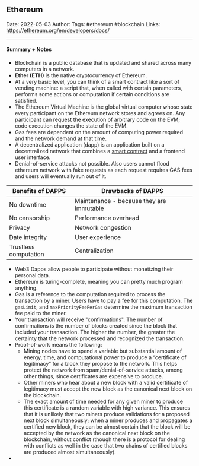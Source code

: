 
## Ethereum

Date: 2022-05-03
Author:
Tags: #ethereum #blockchain 
Links: https://ethereum.org/en/developers/docs/


---

#### Summary + Notes

- Blockchain is a public database that is updated and shared across many computers in a network.
- **Ether (ETH)** is the native cryptocurrency of Ethereum.
- At a very basic level, you can think of a smart contract like a sort of vending machine: a script that, when called with certain parameters, performs some actions or computation if certain conditions are satisfied.
- The Ethereum Virtual Machine is the global virtual computer whose state every participant on the Ethereum network stores and agrees on. Any participant can request the execution of arbitrary code on the EVM; code execution changes the state of the EVM.
- Gas fees are dependent on the amount of computing power required and the network demand at that time.
- A decentralized application (dapp) is an application built on a decentralized network that combines a [smart contract](https://ethereum.org/en/developers/docs/smart-contracts/) and a frontend user interface.
- Denial-of-service attacks not possible. Also users cannot flood ethereum network with fake requests as each request requires GAS fees and users will eventually run out of it.

| Benefits of DAPPS     | Drawbacks of DAPPS                       |
| --------------------- | ---------------------------------------- |
| No downtime           | Maintenance - because they are immutable |
| No censorship         | Performance overhead                     |
| Privacy               | Network congestion                       |
| Date integrity        | User experience                          |
| Trustless computation | Centralization                           |

- Web3 Dapps allow people to participate without monetizing their personal data.
- Ethereum is turing-complete, meaning you can pretty much program anything.
- Gas is a reference to the computation required to process the transaction by a miner. Users have to pay a fee for this computation. The `gasLimit`, and `maxPriorityFeePerGas` determine the maximum transaction fee paid to the miner.
- Your transaction will receive "confirmations". The number of confirmations is the number of blocks created since the block that included your transaction. The higher the number, the greater the certainty that the network processed and recognized the transaction.
- Proof-of-work means the following:
	- Mining nodes have to spend a variable but substantial amount of energy, time, and computational power to produce a “certificate of legitimacy” for a block they propose to the network. This helps protect the network from spam/denial-of-service attacks, among other things, since certificates are expensive to produce.
	-   Other miners who hear about a new block with a valid certificate of legitimacy must accept the new block as the canonical next block on the blockchain.
	-   The exact amount of time needed for any given miner to produce this certificate is a random variable with high variance. This ensures that it is unlikely that two miners produce validations for a proposed next block simultaneously; when a miner produces and propagates a certified new block, they can be almost certain that the block will be accepted by the network as the canonical next block on the blockchain, without conflict (though there is a protocol for dealing with conflicts as well in the case that two chains of certified blocks are produced almost simultaneously).
- 

